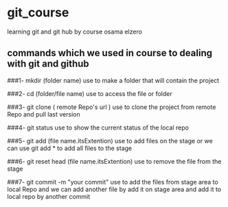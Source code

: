 # git_course
learning git and git hub by course osama elzero


## commands which we used in course to dealing with git and github

###1- mkdir (folder name)
use to make a folder that will contain the project 

  
###2- cd (folder/file name) 
use to access the file or folder


###3- git clone ( remote Repo's url )
use to clone the project from remote Repo and pull last version


###4- git status
use to show the current status of the local repo


###5- git add (file name.itsExtention) 
use to add files on the stage or we can use git add * to add all files to the stage


###6- git reset head (file name.itsExtention)
use to remove the file from the stage


###7- git commit -m "your commit"
use to add the files from stage area to local Repo and we can add another file by add it on stage area and add it to local repo by another commit
